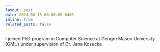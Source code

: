 ```yaml
---
layout: post
date: 2024-08-15 00:00:00-0400
inline: true
related_posts: false
---
```


I joined PhD program in Computer Science at Geogre Mason University (GMU) under supervision of Dr. Jana Kosecka
